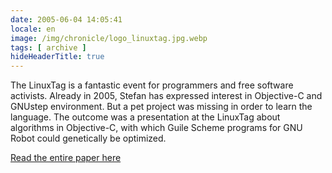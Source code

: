 ```yaml
---
date: 2005-06-04 14:05:41
locale: en
image: /img/chronicle/logo_linuxtag.jpg.webp
tags: [ archive ]
hideHeaderTitle: true
---
```

The LinuxTag is a fantastic event for programmers and free software activists.  Already in 2005, Stefan has expressed interest in Objective-C and GNUstep environment. But a pet project was missing in order to learn the language. The outcome was a presentation at the LinuxTag about algorithms in Objective-C, with which Guile Scheme programs for GNU Robot could genetically be optimized.

[Read the entire paper here](http://www.free-it.org/archiv/talks_2005/paper-11061/paper-11061-de.pdf)